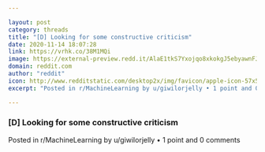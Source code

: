 ```yaml
---

layout: post
category: threads
title: "[D] Looking for some constructive criticism"
date: 2020-11-14 18:07:28
link: https://vrhk.co/38M1MQi
image: https://external-preview.redd.it/AlaE1tkS7Yxojqo8xkokgJ5ebyawnFJBvDVF-MaGF70.jpg?width=100&height=52.3560209424&auto=webp&crop=100:52.3560209424,smart&s=f3ab1dc520ee101ef98ca20017e221d7ac5c039d
domain: reddit.com
author: "reddit"
icon: http://www.redditstatic.com/desktop2x/img/favicon/apple-icon-57x57.png
excerpt: "Posted in r/MachineLearning by u/giwilorjelly • 1 point and 0 comments"

---
```


### [D] Looking for some constructive criticism

Posted in r/MachineLearning by u/giwilorjelly • 1 point and 0 comments